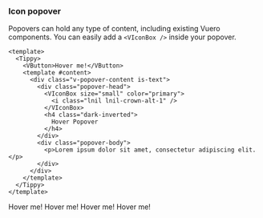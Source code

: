 ### Icon popover

Popovers can hold any type of content, including existing Vuero components. You
can easily add a `<VIconBox />` inside your popover.

<!--code-->

```vue
<template>
  <Tippy>
    <VButton>Hover me!</VButton>
    <template #content>
      <div class="v-popover-content is-text">
        <div class="popover-head">
          <VIconBox size="small" color="primary">
            <i class="lnil lnil-crown-alt-1" />
          </VIconBox>
          <h4 class="dark-inverted">
            Hover Popover
          </h4>
        </div>
        <div class="popover-body">
          <p>Lorem ipsum dolor sit amet, consectetur adipiscing elit.</p>
        </div>
      </div>
    </template>
  </Tippy>
</template>
```

<!--/code-->

<!--example-->

<div class="buttons">
  <Tippy>
    <VButton class="mx-1">Hover me!</VButton>
    <template #content>
      <div class="v-popover-content is-text">
          <div class="popover-head">
              <VIconBox size="small" color="primary">
                <VIcon icon="lucide:x"/>
              </VIconBox>
              <h4 class="dark-inverted">Hover Popover</h4>
          </div>
          <div class="popover-body">
              <p>Lorem ipsum dolor sit amet, consectetur adipiscing elit.</p>
          </div>
      </div>
    </template>
  </Tippy>
  <Tippy>
    <VButton class="mx-1">Hover me!</VButton>
    <template #content>
      <div class="v-popover-content is-text">
          <div class="popover-head">
                <VIconBox size="small" color="info">
                    <i class="lnil lnil-crown-alt-1"></i>
                </VIconBox>
                <h4 class="dark-inverted">Hover Popover</h4>
          </div>
          <div class="popover-body">
              <p>Lorem ipsum dolor sit amet, consectetur adipiscing elit.</p>
          </div>
      </div>
    </template>
  </Tippy>
  <Tippy>
    <VButton class="mx-1">Hover me!</VButton>
    <template #content>
      <div class="v-popover-content is-text">
          <div class="popover-head">
                <VIconBox size="small" color="orange">
                    <i class="lnil lnil-crown-alt-1"></i>
                </VIconBox>
                <h4 class="dark-inverted">Hover Popover</h4>
          </div>
          <div class="popover-body">
              <p>Lorem ipsum dolor sit amet, consectetur adipiscing elit.</p>
          </div>
      </div>
    </template>
  </Tippy>
  <Tippy>
    <VButton class="mx-1">Hover me!</VButton>
    <template #content>
      <div class="v-popover-content is-text">
          <div class="popover-head">
                <VIconBox size="small" color="green">
                    <i class="lnil lnil-crown-alt-1"></i>
                </VIconBox>
                <h4 class="dark-inverted">Hover Popover</h4>
          </div>
          <div class="popover-body">
              <p>Lorem ipsum dolor sit amet, consectetur adipiscing elit.</p>
          </div>
      </div>
    </template>
  </Tippy>
</div>

<!--/example-->
